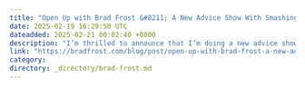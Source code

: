 ```yaml
---
title: "Open Up with Brad Frost &#8211; A New Advice Show With Smashing Magazine"
date: 2025-02-19 16:29:50 UTC
dateadded: 2025-02-21 00:02:40 +0000
description: "I’m thrilled to announce that I’m doing a new advice show/series called Open Up I’m doing with my good friends at Smashing Magazine! I found that it’s often easier for people to talk about tools and technologies and trends than […]"
link: "https://bradfrost.com/blog/post/open-up-with-brad-frost-a-new-advice-show-with-smashing-magazine/"
category:
directory: _directory/brad-frost.md
---
```

